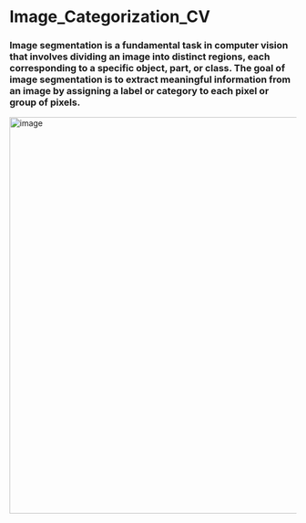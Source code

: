 # Image_Categorization_CV




 ### Image segmentation is a fundamental task in computer vision that involves dividing an image into distinct regions, each corresponding to a specific object, part, or class. The goal of image segmentation is to extract meaningful information from an image by assigning a label or category to each pixel or group of pixels. 


<img width="695" alt="image" src="https://github.com/user-attachments/assets/a592c4dc-ab95-45a1-ac7b-211bc505d6ac">

